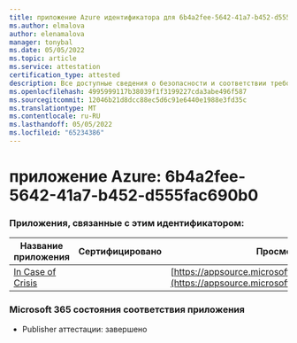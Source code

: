 ```yaml
---
title: приложение Azure идентификатора для 6b4a2fee-5642-41a7-b452-d555fac690b0
ms.author: elmalova
author: elenamalova
manager: tonybal
ms.date: 05/05/2022
ms.topic: article
ms.service: attestation
certification_type: attested
description: Все доступные сведения о безопасности и соответствии требованиям для 6b4a2fee-5642-41a7-b452-d555fac690b0.
ms.openlocfilehash: 4995999117b38039f1f3199227cda3abe496f587
ms.sourcegitcommit: 12046b21d8dcc88ec5d6c91e6440e1988e3fd35c
ms.translationtype: MT
ms.contentlocale: ru-RU
ms.lasthandoff: 05/05/2022
ms.locfileid: "65234386"
---
```

# <a name="azure-app-id-6b4a2fee-5642-41a7-b452-d555fac690b0"></a>приложение Azure: 6b4a2fee-5642-41a7-b452-d555fac690b0


### <a name="apps-associated-with-this-id"></a>Приложения, связанные с этим идентификатором:
| **Название приложения** | **Сертифицировано** | **Просмотр в AppSource** |
|--------------|---------------|-----------------------|
| [In Case of Crisis](../forward/WA200003194.md) |  | [https://appsource.microsoft.com/product/office/WA200003194](https://appsource.microsoft.com/product/office/WA200003194) |

### <a name="microsoft-365-app-compliance-status"></a>Microsoft 365 состояния соответствия приложения
- Publisher аттестации: завершено
